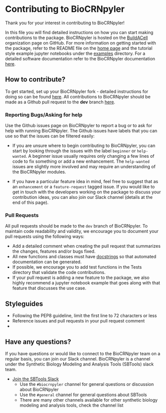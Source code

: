 # Contributing to BioCRNpyler 

Thank you for your interest in contributing to BioCRNpyler!

In this file you will find detailed instructions on how you can start making contributions to the package. BioCRNpyler is hosted on the [BuildACell](https://github.com/buildacell) organization page on GitHub. For more information on getting started with the package, refer to the README file on the [home page](https://github.com/BuildACell/biocrnpyler) and the tutorial style example jupyter notebooks under the [examples](https://github.com/BuildACell/BioCRNPyler/tree/master/examples) directory. For a detailed software documentation refer to the BioCRNpyler documentation [here](https://readthedocs.org/projects/biocrnpyler/). 

## How to contribute?
To get started, set up your BioCRNpyler fork - detailed instructions for doing so can be found [here](https://github.com/BuildACell/BioCRNPyler/wiki/How-to-sync-your-BioCRNPyler-fork). All contributions to BioCRNpyler should be made as a Github pull request to the **dev** branch [here](https://github.com/BuildACell/BioCRNPyler/tree/dev). 

### Reporting Bugs/Asking for help

Use the Github issues page on BioCRNpyler to report a bug or to ask for help with running BioCRNpyler. The Github issues have labels that you can use so that the issues can be filtered easily:

* If you are unsure where to begin contributing to BioCRNpyler, you can start by looking through the issues with the label `beginner` or `help-wanted`. A beginner issue usually requires only changing a few lines of code to fix something or add a new enhancement. The `help-wanted` issues are slightly more involved and may require an understanding of the BioCRNpyler modules.

* If you have a particular feature idea in mind, feel free to suggest that as an `enhancement` or a `feature-request` tagged issue. If you would like to get in touch with the developers working on the package to discuss your contribution ideas, you can also join our Slack channel (details at the end of this page).

### Pull Requests

All pull requests should be made to the `dev` branch of BioCRNpyler. To maintain code readability and validity, we encourage you to document your pull requests using the following ways:
* Add a detailed comment when creating the pull request that summarizes the changes, features and/or bugs fixed.
* All new functions and classes must have [docstrings](https://www.python.org/dev/peps/pep-0257/) so that automated documentation can be generated.
* If possible, we encourage you to add test functions in the Tests directory that validate the code contributions. 
* If your pull request is adding a new feature to the package, we also highly recommend a jupyter notebook example that goes along with that feature that discusses the use case. 

## Styleguides

* Following the PEP8 guideline, limit the first line to 72 characters or less
* Reference issues and pull requests in your pull request comment
* 

## Have any questions?

If you have questions or would like to connect to the BioCRNpyler team on a regular basis, you can join our Slack channel. BioCRNpyler is a channel under the Synthetic Biology Modeling and Analysis Tools (SBTools) slack team.

* [Join the SBTools Slack](https://join.slack.com/t/sbtools/shared_invite/zt-g82qjmvm-GAsNFLjyXGPlRBapqGDgFg)
    * Use the `#biocrnpyler` channel for general questions or discussion about BioCRNpyler
    * Use the `#general` channel for general questions about SBTools
    * There are many other channels available for other synthetic biology modeling and analysis tools, check the channel list
